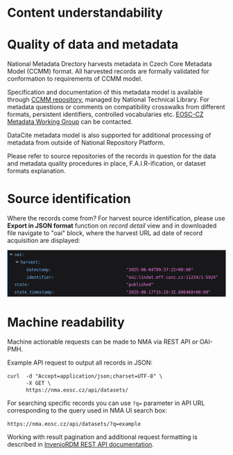 
# Content understandability

# Quality of data and metadata

National Metadata Drectory harvests metadata in Czech Core Metadata Model (CCMM) format. All harvested records are formally validated for conformation to requirements of CCMM model.

Specification and documentation of this metadata model is available through [CCMM repository](https://github.com/techlib/CCMM), managed by National Technical Library. For metadata questions or comments on compatibility crosswalks from different formats, persistent identifiers, controlled vocabularies etc. [EOSC-CZ Metadata Working Group](https://www.eosc.cz/en/working-groups/metadata) can be contacted.

DataCite metadata model is also supported for additional processing of metadata from outside of National Repository Platform.

Please refer to source repositories of the records in question for the data and metadata quality procedures in place, F.A.I.R-ification, or dataset formats explanation.

# Source identification

Where the records come from? For harvest source identification, please use **Export in JSON format** function on *record detail* view and in downloaded file navigate to "oai" block, where the harvest URL ad date of record acquisition are displayed:
   
![Export JSON - OAI source](../images/export_json_oai.png "Export JSON - OAI source")

# Machine readability

Machine actionable requests can be made to NMA via REST API or OAI-PMH.

Example API request to output all records in JSON:
```
curl  -d "Accept=application/json;charset=UTF-8" \
      -X GET \
      https://nma.eosc.cz/api/datasets/
```

For searching specific records you can use ```?q=``` parameter in API URL corresponding to the query used in NMA UI search box:
```
https://nma.eosc.cz/api/datasets/?q=example
```

Working with result pagination and additional request formatting is described in [InvenioRDM REST API documentation](https://inveniordm.docs.cern.ch/reference/rest_api_drafts_records/).
